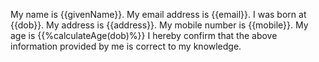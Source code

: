 My name is {{givenName}}. My email address is {{email}}.
I was born at {{dob}}. My address is {{address}}.
My mobile number is {{mobile}}. My age is {{%calculateAge(dob)%}}
I hereby confirm that the above information provided by me is correct to my knowledge.